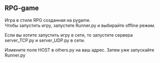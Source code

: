 RPG-game
---
Игра в стиле RPG созданная на pygame.  
Чтобы запустить игру, запустите Runner.py и выбирайте offline режим.

Если вы хотите запустить игру в сети, то запустите cервера server_TCP.py и
server_UDP.py в сети.

Измените поле HOST в others.py на ваш адрес. Затем уже запускайте Runner.py
